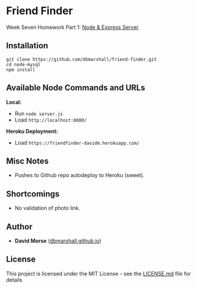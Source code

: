 # Friend Finder

Week Seven Homework Part 1: [Node & Express Server](http://ucb.bootcampcontent.com/UCB-Coding-Bootcamp/09-11-2017-UCB-Class-Repository-FSF-FT/blob/master/07-week/homework/part-1/homework_instructions.md).

## Installation

```
git clone https://github.com/dbmarshall/friend-finder.git
cd node-mysql
npm install
```

## Available Node Commands and URLs

**Local:** 

* Run `node server.js` 
* Load `http://localhost:8080/`

**Heroku Deployment:** 

* Load `https://friendfinder-davidm.herokuapp.com/`

## Misc Notes

* Pushes to Github repo autodeploy to Heroku (sweet).

## Shortcomings

* No validation of photo link.

## Author

* **David Morse** ([dbmarshall.github.io](https://dbmarshall.github.io))

## License

This project is licensed under the MIT License - see the [LICENSE.md](LICENSE.md) file for details

